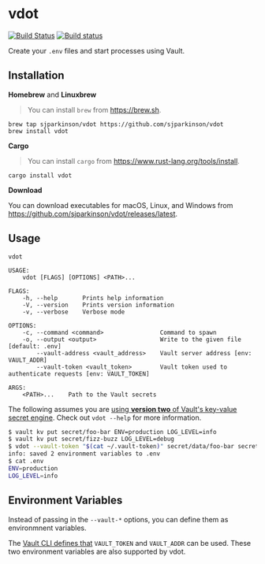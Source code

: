 # vdot

[![Build Status](https://travis-ci.org/sjparkinson/vdot.svg?branch=master)](https://travis-ci.org/sjparkinson/vdot) [![Build status](https://ci.appveyor.com/api/projects/status/jdi9mkoeauoa1ike/branch/master?svg=true)](https://ci.appveyor.com/project/sjparkinson/vdot/branch/master)

Create your `.env` files and start processes using Vault.

## Installation

**Homebrew** and **Linuxbrew**

> You can install `brew` from https://brew.sh.

```shell
brew tap sjparkinson/vdot https://github.com/sjparkinson/vdot
brew install vdot
```

**Cargo**

> You can install `cargo` from https://www.rust-lang.org/tools/install.

```shell
cargo install vdot
```

**Download**

You can download executables for macOS, Linux, and Windows from https://github.com/sjparkinson/vdot/releases/latest.

## Usage

```
vdot

USAGE:
    vdot [FLAGS] [OPTIONS] <PATH>...

FLAGS:
    -h, --help       Prints help information
    -V, --version    Prints version information
    -v, --verbose    Verbose mode

OPTIONS:
    -c, --command <command>                Command to spawn
    -o, --output <output>                  Write to the given file [default: .env]
        --vault-address <vault_address>    Vault server address [env: VAULT_ADDR]
        --vault-token <vault_token>        Vault token used to authenticate requests [env: VAULT_TOKEN]

ARGS:
    <PATH>...    Path to the Vault secrets
```

The following assumes you are [using **version two** of Vault's key-value secret engine](https://www.vaultproject.io/docs/secrets/kv/index.html). Check out `vdot --help` for more information.

```bash
$ vault kv put secret/foo-bar ENV=production LOG_LEVEL=info
$ vault kv put secret/fizz-buzz LOG_LEVEL=debug
$ vdot --vault-token "$(cat ~/.vault-token)" secret/data/foo-bar secret/data/fizz-buzz
info: saved 2 environment variables to .env
$ cat .env
ENV=production
LOG_LEVEL=info
```

## Environment Variables

Instead of passing in the `--vault-*` options, you can define them as environmnent variables.

The [Vault CLI defines that](https://www.vaultproject.io/docs/commands/index.html#environment-variables) `VAULT_TOKEN` and `VAULT_ADDR` can be used. These two environment variables are also supported by vdot.
